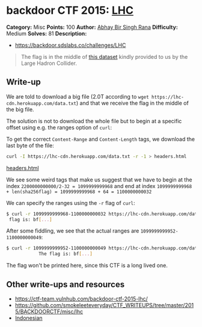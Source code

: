 # backdoor CTF 2015: [LHC](https://backdoor.sdslabs.co/challenges/LHC)

**Category:** Misc
**Points:** 100
**Author:** [Abhay Bir Singh Rana](https://backdoor.sdslabs.co/users/nemo)
**Difficulty:** Medium
**Solves:** 81
**Description:** 

* <https://backdoor.sdslabs.co/challenges/LHC>

> The flag is in the middle of [this dataset](https://lhc-cdn.herokuapp.com/data.txt) kindly provided to us by the Large Hadron Collider.

## Write-up

We are told to download a big file (2.0T according to `wget https://lhc-cdn.herokuapp.com/data.txt`) and that we receive the flag in the middle of the big file.

The solution is not to download the whole file but to begin at a specific offset using e.g. the ranges option of `curl`:

To get the correct `Content-Range` and `Content-Length` tags, we download the last byte of the file:

```bash
curl -I https://lhc-cdn.herokuapp.com/data.txt -r -1 > headers.html
```

[headers.html](headers.html)

We see some weird tags that make us suggest that we have to begin at the index `2200000000000/2-32 = 1099999999968` and end at index `1099999999968 + len(sha256flag) = 1099999999968 + 64 = 1100000000032`

We can specify the ranges using the `-r` flag of `curl`:

```bash
$ curl -r 1099999999968-1100000000032 https://lhc-cdn.herokuapp.com/data.txt
 flag is: bf[...]
```

After some fiddling, we see that the actual ranges are `1099999999952-1100000000049`:

```bash
$ curl -r 1099999999952-1100000000049 https://lhc-cdn.herokuapp.com/data.txt
            The flag is: bf[...]
```

The flag won't be printed here, since this CTF is a long lived one.

## Other write-ups and resources

* <https://ctf-team.vulnhub.com/backdoor-ctf-2015-lhc/>
* <https://github.com/smokeleeteveryday/CTF_WRITEUPS/tree/master/2015/BACKDOORCTF/misc/lhc>
* [Indonesian](https://docs.google.com/document/d/1zzxRVmmF7rbZp6pWSljbmA6d2yCwIkxkUJFKHSUJiHQ/edit?usp=drive_web)
